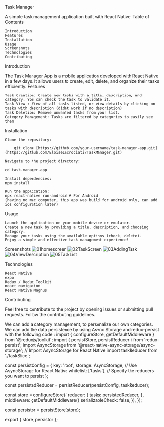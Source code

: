 Task Manager

A simple task management application built with React Native.
Table of Contents

    Introduction
    Features
    Installation
    Usage
    Screenshots
    Technologies
    Contributing

Introduction

The Task Manager App is a mobile application developed with React Native in a few days. It allows users to create, edit, delete, and organize their tasks efficiently.
Features

    Task Creation: Create new tasks with a title, description, and category. You can check the task to validate it.
    Task View : View of all tasks listed, or view details by clicking on tasks with description (didnt work if no description) 
    Task Deletion: Remove unwanted tasks from your list.
    Category Management: Tasks are filtered by categories to easily see them

Installation

    Clone the repository:

    	git clone [https://github.com/your-username/task-manager-app.git](https://github.com/EloiseIncrociati/TaskManager.git)

    Navigate to the project directory:
 
	cd task-manager-app

    Install dependencies:
	npm install

    Run the application:
	npx react-native run-android # For Android
	(having no mac computer, this app was build for android only, can add ios configuration later)

Usage

    Launch the application on your mobile device or emulator.
    Create a new task by providing a title, description, and choosing category.
    Manage your tasks using the available options (check, delete).
    Enjoy a simple and effective task management experience!

Screenshots
![01homescreen](https://github.com/EloiseIncrociati/TaskManager/assets/60602575/0767c89a-7d68-45c3-ba89-8fb24c2109c4)
![02TaskScreen](https://github.com/EloiseIncrociati/TaskManager/assets/60602575/5461224a-e4ed-4c0e-be98-8c1edc3ba46b)
![03AddingTask](https://github.com/EloiseIncrociati/TaskManager/assets/60602575/d798946a-317f-434c-b9eb-860e2fc9d673)
![04ViewDescription](https://github.com/EloiseIncrociati/TaskManager/assets/60602575/19f89239-9867-47b4-94c0-04ce23e53e20)
![05TaskList](https://github.com/EloiseIncrociati/TaskManager/assets/60602575/b832f21e-3551-4bcc-ba40-dadfa4e1257a)

Technologies

    React Native
    expo
    Redux / Redux Toolkit
    React Navigation
    React Native Magnus

Contributing

Feel free to contribute to the project by opening issues or submitting pull requests. Follow the contributing guidelines.

We can add a category management, to personalize our own categories.
We can add the data persistence by using Async Storage and redux-persist with the following code : 
import { configureStore, getDefaultMiddleware } from '@reduxjs/toolkit';
import { persistStore, persistReducer } from 'redux-persist';
import AsyncStorage from '@react-native-async-storage/async-storage'; // Import AsyncStorage for React Native
import taskReducer from './taskSlice';

const persistConfig = {
  key: 'root',
  storage: AsyncStorage, // Use AsyncStorage for React Native
  whitelist: ['tasks'], // Specify the reducers you want to persist
};

const persistedReducer = persistReducer(persistConfig, taskReducer);

const store = configureStore({
  reducer: {
    tasks: persistedReducer,
  },
  middleware: getDefaultMiddleware({
    serializableCheck: false,
  }),
});

const persistor = persistStore(store);

export { store, persistor };
